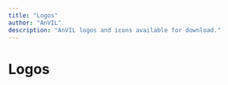 ```yaml
---
title: "Logos"
author: "AnVIL"
description: "AnVIL logos and icons available for download."
---
```


# Logos

<style-guide-download-logo></style-guide-download-logo>
